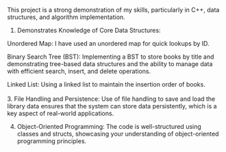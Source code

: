 This project is a strong demonstration of my skills, particularly in C++, data structures, and algorithm implementation.<br/>
1. Demonstrates Knowledge of Core Data Structures:

Unordered Map: I have used an unordered map for quick lookups by ID.<br />

Binary Search Tree (BST): Implementing a BST to store books by title and demonstrating tree-based data structures and the ability to manage data with efficient search, insert, and delete operations.
<br/>


Linked List: Using a linked list to maintain the insertion order of books.
<br/>
<br />
3. File Handling and Persistence:
Use of file handling to save and load the library data ensures that the system can store data persistently, which is a key aspect of real-world applications.
<br/>


4. Object-Oriented Programming:
The code is well-structured using classes and structs, showcasing your understanding of object-oriented programming principles.
